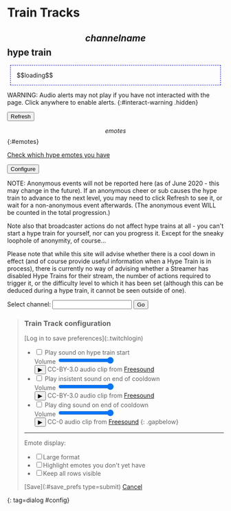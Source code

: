 # Train Tracks
## $$channelname$$ hype train

<div id=hypeinfo><p id=status>$$loading$$</p></div>

WARNING: Audio alerts may not play if you have not interacted with the page.
Click anywhere to enable alerts.
{:#interact-warning .hidden}

<button type=button id=refresh>Refresh</button>

$$emotes$$
{:#emotes}

[Check which hype emotes you have](/checklist)

<button type=button id=configure>Configure</button>

NOTE: Anonymous events will not be reported here (as of June 2020 - this may
change in the future). If an anonymous cheer or sub causes the hype train to
advance to the next level, you may need to click Refresh to see it, or wait
for a non-anonymous event afterwards. (The anonymous event WILL be counted in
the total progression.)

Note also that broadcaster actions do not affect hype trains at all - you can't
start a hype train for yourself, nor can you progress it. Except for the sneaky
loophole of anonymity, of course...

Please note that while this site will advise whether there is a cool down in
effect (and of course provide useful information when a Hype Train is in process),
there is currently no way of advising whether a Streamer has disabled Hype Trains
for their stream, the number of actions required to trigger it, or the difficulty
level to which it has been set (although this can be deduced during a hype train,
it cannot be seen outside of one).

<form method=get action=hypetrain>
<label>Select channel: <input name=for></label>
<input type=submit value="Go">
</form>

<style>
@import url('https://fonts.googleapis.com/css2?family=Inter&display=swap');
#hypeinfo {font-family: 'Inter', sans-serif;}
.countdown a {
	color: black;
	text-decoration: none;
}
.countdown a:after {
	content: "?";
	font-family: sans-serif;
	display: inline-block;
	text-align: center;
	font-size: 0.8em;
	line-height: 0.8em;
	border-radius: 50%;
	margin-left: 6px;
	padding: 0.13em 0.2em 0.09em 0.2em;
	border: 1px solid;
}

#emotes li:before {content: "Pending: ";}
#emotes li.available:before {content: "Earnable: ";}
#emotes li.next:before {content: "Next goal: ";}
#emotes:not(.emotes_allrows) li:not(.next):not(.available) {display: none;}

/* Show a larger version of the emotes on hover */
#emotes em {
	position: relative;
	width: 0; height: 0;
}
#emotes em:nth-of-type(1) {left: 30px;} /* Manually do the calculations :( */
#emotes em:nth-of-type(2) {left: 60px;}
#emotes em:nth-of-type(3) {left: 90px;}
#emotes em:nth-of-type(4) {left: 120px;}
#emotes em:nth-of-type(5) {left: 150px;}
#emotes em:nth-of-type(6) {left: 180px;}
#emotes em:nth-of-type(7) {left: 210px;}
#emotes em:nth-of-type(8) {left: 240px;}
#emotes em:nth-of-type(9) {left: 270px;}
#emotes em:nth-of-type(10) {left: 300px;}
#emotes em:nth-of-type(11) {left: 330px;}
#emotes em img {
	display: none;
	position: absolute;
	background: white;
	border: 2px solid black;
	box-shadow: 5px 5px 10px 0px cyan;
	padding: 2px;
	margin: 2px;
}
#emotes img:hover + em img {display: block;}

/* With class emotes_large, show those larger-format ones instead of the small ones. No hover. */
#emotes.emotes_large img {display: none;}
#emotes.emotes_large li {height: 280px;}
#emotes.emotes_large em img {display: block; box-shadow: none; border: none;}
#emotes.emotes_large em:nth-of-type(1) {left: 0px;} /* Reposition since we have to do it manually anyway :( */
#emotes.emotes_large em:nth-of-type(2) {left: 125px;}
#emotes.emotes_large em:nth-of-type(3) {left: 250px;}
#emotes.emotes_large em:nth-of-type(4) {left: 375px;}
#emotes.emotes_large em:nth-of-type(5) {left: 500px;}
#emotes.emotes_large em:nth-of-type(6) {left: 625px;}
/* If Twitch rolls out a twelfth emote for each row, reset these to start at zero instead of staggering them. */
#emotes.emotes_large em:nth-of-type(7) {top: 118px; left: 62.5px;}
#emotes.emotes_large em:nth-of-type(8) {top: 118px; left: 187.5px;}
#emotes.emotes_large em:nth-of-type(9) {top: 118px; left: 312.5px;}
#emotes.emotes_large em:nth-of-type(10) {top: 118px; left: 437.5px;}
#emotes.emotes_large em:nth-of-type(11) {top: 118px; left: 562.5px;}

audio {display: none;}
#config ul.gapbelow li {margin-bottom: 1.5em;}
#interact-warning {
	background: #ffff88;
	border: 3px solid #ffaa00;
	width: max-content;
	padding: 0.5em;
}
#interact-warning.hidden {display: none;}

#infopopup {max-width: 680px;}

#hypeinfo p {
	padding: 1em;
	margin: 0.5em;
	max-width: 40em;
	border: 1px dashed blue;
}
</style>

> ### Train Track configuration <!-- that sounds like something completely different -->
> <form id=configform>
> [Log in to save preferences](:.twitchlogin)
>
> * <label><input type=checkbox name=use_start> Play sound on hype train start</label><br>
>   Volume <input type=range name=vol_start value=100><br>
>   <button type=button class="play" id="play_start">&#x25b6;</button>
>   CC-BY-3.0 audio clip from [Freesound](https://freesound.org/people/ecodios/sounds/119963/)
> * <label><input type=checkbox name=use_insistent> Play insistent sound on end of cooldown</label><br>
>   Volume <input type=range name=vol_insistent value=100><br>
>   <button type=button class="play" id="play_insistent">&#x25b6;</button>
>   CC-BY-3.0 audio clip from [Freesound](https://freesound.org/people/tim.kahn/sounds/22627/)
> * <label><input type=checkbox name=use_ding> Play ding sound on end of cooldown</label><br>
>   Volume <input type=range name=vol_ding value=100><br>
>   <button type=button class="play" id="play_ding">&#x25b6;</button>
>   CC-0 audio clip from [Freesound](https://freesound.org/people/ccr_fs/sounds/484718/)
> {: .gapbelow}
>
> <hr>
>
> Emote display:
> * <label><input type=checkbox name=emotes_large>Large format</label>
> * <label><input type=checkbox name=emotes_checklist>Highlight emotes you don't yet have</label>
> * <label><input type=checkbox name=emotes_allrows>Keep all rows visible</label>
>
> [Save](:#save_prefs type=submit) [Cancel](:.dialog_close)
> </form>
{: tag=dialog #config}

<dialog id=infopopup><button type=button class=dialog_cancel>x</button><div></div></dialog>

<audio id=sfx_start controls src="/static/whistle.flac" preload="none"></audio>
<audio id=sfx_insistent controls src="/static/insistent.flac" preload="none"></audio>
<audio id=sfx_ding controls src="/static/ding.mp3" preload="none"></audio>
